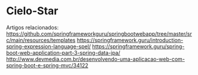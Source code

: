 # Cielo-Star

Artigos relacionados: 
    https://github.com/springframeworkguru/springbootwebapp/tree/master/src/main/resources/templates
    https://springframework.guru/introduction-spring-expression-language-spel/
    https://springframework.guru/spring-boot-web-application-part-3-spring-data-jpa/
    http://www.devmedia.com.br/desenvolvendo-uma-aplicacao-web-com-spring-boot-e-spring-mvc/34122
    
    